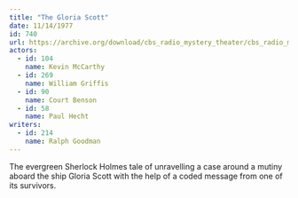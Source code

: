 ```yaml
---
title: "The Gloria Scott"
date: 11/14/1977
id: 740
url: https://archive.org/download/cbs_radio_mystery_theater/cbs_radio_mystery_theater-0701-0750.zip/cbs_radio_mystery_theater-0701-0750%2Fcbsrmt_0740_the_gloria_scott.mp3
actors:  
  - id: 104
    name: Kevin McCarthy  
  - id: 269
    name: William Griffis  
  - id: 90
    name: Court Benson  
  - id: 58
    name: Paul Hecht
writers:  
  - id: 214
    name: Ralph Goodman
---
```

The evergreen Sherlock Holmes tale of unravelling a case around a mutiny aboard the ship Gloria Scott with the help of a coded message from one of its survivors.